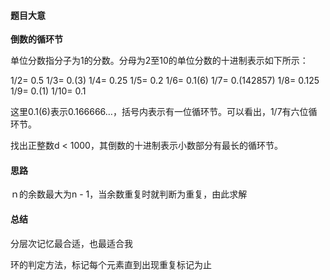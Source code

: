 #### 题目大意

**倒数的循环节**

单位分数指分子为1的分数。分母为2至10的单位分数的十进制表示如下所示：

1/2= 0.5
1/3= 0.(3)
1/4= 0.25
1/5= 0.2
1/6= 0.1(6)
1/7= 0.(142857)
1/8= 0.125
1/9= 0.(1)
1/10= 0.1

这里0.1(6)表示0.166666…，括号内表示有一位循环节。可以看出，1/7有六位循环节。

找出正整数d < 1000，其倒数的十进制表示小数部分有最长的循环节。



#### 思路

ｎ的余数最大为n - 1，当余数重复时就判断为重复，由此求解





#### 总结

分层次记忆最合适，也最适合我



环的判定方法，标记每个元素直到出现重复标记为止



